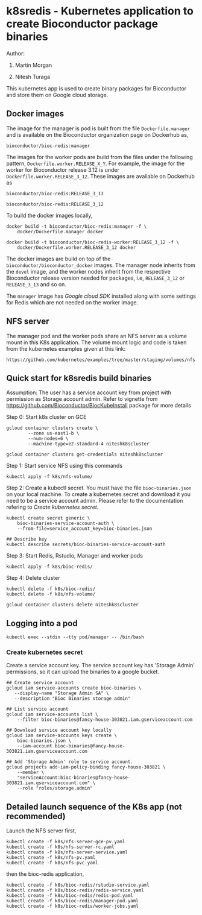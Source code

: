 # k8sredis - Kubernetes application to create Bioconductor package binaries

Author:

1. Martin Morgan

2. Nitesh Turaga

This kubernetes app is used to create binary packages for Bioconductor
and store them on Google cloud storage.

## Docker images

The image for the manager is pod is built from the file
`Dockerfile.manager` and is available on the Bioconductor organization
page on Dockerhub as,

	bioconductor/bioc-redis:manager

The images for the worker pods are build from the files under the
following pattern, `Dockerfile.worker.RELEASE_X_Y`. For example, the
image for the worker for Bioconductor release 3.12 is under
`Dockerfile.worker.RELEASE_3_12`. These images are available on
Dockerhub as

	bioconductor/bioc-redis:RELEASE_3_13 

	bioconductor/bioc-redis:RELEASE_3_12

To build the docker images locally,

	docker build -t bioconductor/bioc-redis:manager -f \
		docker/Dockerfile.manager docker

	docker build -t bioconductor/bioc-redis-worker:RELEASE_3_12 -f \
		docker/Dockerfile.worker.RELEASE_3_12 docker

The docker images are build on top of the
`bioconductor/bioconductor_docker` images. The manager node inherits
from the `devel` image, and the worker nodes inherit from the
respective Bioconductor release version needed for packages, i.e,
`RELEASE_3_12` or `RELEASE_3_13` and so on.

The `manager` image has _Google cloud SDK_ installed along with some
settings for Redis which are not needed on the worker image.

## NFS server

The manager pod and the worker pods share an NFS server as a volume
mount in this K8s application. The volume mount logic and code is
taken from the kubernetes examples given at this link:

	https://github.com/kubernetes/examples/tree/master/staging/volumes/nfs

## Quick start for k8sredis build binaries

Assumption: The user has a service account key from project with
permission as Storage account admin. Refer to vignette from
https://github.com/Bioconductor/BiocKubeInstall package for more
details

Step 0: Start k8s cluster on GCE

	gcloud container clusters create \
			--zone us-east1-b \
			--num-nodes=6 \
			--machine-type=e2-standard-4 niteshk8scluster

	gcloud container clusters get-credentials niteshk8scluster

Step 1: Start service NFS using this commands

	kubectl apply -f k8s/nfs-volume/

Step 2: Create a kubectl secret. You must have the file
`bioc-binaries.json` on your local machine. To create a kubernetes
secret and download it you need to be a service account admin. Please
refer to the documentation refering to _Create kubernetes secret_.

	kubectl create secret generic \
		bioc-binaries-service-account-auth \
		--from-file=service_account_key=bioc-binaries.json

	## Describe key
	kubectl describe secrets/bioc-binaries-service-account-auth

Step 3: Start Redis, Rstudio, Manager and worker pods

	kubectl apply -f k8s/bioc-redis/

Step 4: Delete cluster

	kubectl delete -f k8s/bioc-redis/
	kubectl delete -f k8s/nfs-volume/
	
	gcloud container clusters delete niteshk8scluster

## Logging into a pod

	kubectl exec --stdin --tty pod/manager -- /bin/bash

### Create kubernetes secret

Create a service account key. The service account key has 'Storage
Admin' permissions, so it can upload the binaries to a google
bucket.

    ## Create service account
    gcloud iam service-accounts create bioc-binaries \
	   --display-name "Storage Admin SA" \
	   --description "Bioc Binaries storage admin"

	## List service account
	gcloud iam service-accounts list \
		--filter bioc-binaries@fancy-house-303821.iam.gserviceaccount.com

	## Download service account key locally
	gcloud iam service-accounts keys create \
		bioc-binaries.json \
		--iam-account bioc-binaries@fancy-house-303821.iam.gserviceaccount.com

	## Add 'Storage Admin' role to service account.
	gcloud projects add-iam-policy-binding fancy-house-303821 \
		--member \
		"serviceAccount:bioc-binaries@fancy-house-303821.iam.gserviceaccount.com" \
		--role "roles/storage.admin"

## Detailed launch sequence of the K8s app (not recommended)

Launch the NFS server first,

	kubectl create -f k8s/nfs-server-gce-pv.yaml
	kubectl create -f k8s/nfs-server-rc.yaml
	kubectl create -f k8s/nfs-server-service.yaml
	kubectl create -f k8s/nfs-pv.yaml
	kubectl create -f k8s/nfs-pvc.yaml

then the bioc-redis application,

	kubectl create -f k8s/bioc-redis/rstudio-service.yaml
	kubectl create -f k8s/bioc-redis/redis-service.yaml
	kubectl create -f k8s/bioc-redis/redis-pod.yaml
	kubectl create -f k8s/bioc-redis/manager-pod.yaml
	kubectl create -f k8s/bioc-redis/worker-jobs.yaml
